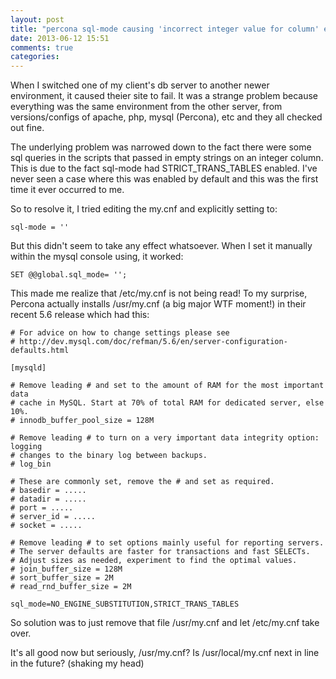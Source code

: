 ```yaml
---
layout: post
title: "percona sql-mode causing 'incorrect integer value for column' errors"
date: 2013-06-12 15:51
comments: true
categories:
---
```


When I switched one of my client's db server to another newer environment, it caused theier site to fail.
It was a strange problem because everything was the same environment from the other server, from versions/configs of apache, php, mysql (Percona), etc and they all checked out fine.

The underlying problem was narrowed down to the fact there were some sql queries in the scripts that passed in empty strings on an integer column. This is due to the fact sql-mode had STRICT_TRANS_TABLES enabled.
I've never seen a case where this was enabled by default and this was the first time it ever occurred to me.

So to resolve it, I tried editing the my.cnf and explicitly setting to:

```
sql-mode = ''
```

But this didn't seem to take any effect whatsoever. When I set it manually within the mysql console using, it worked:

```
SET @@global.sql_mode= '';
```

This made me realize that /etc/my.cnf is not being read! To my surprise, Percona actually installs /usr/my.cnf (a big major WTF moment!) in their recent 5.6 release which had this:

```
# For advice on how to change settings please see
# http://dev.mysql.com/doc/refman/5.6/en/server-configuration-defaults.html

[mysqld]

# Remove leading # and set to the amount of RAM for the most important data
# cache in MySQL. Start at 70% of total RAM for dedicated server, else 10%.
# innodb_buffer_pool_size = 128M

# Remove leading # to turn on a very important data integrity option: logging
# changes to the binary log between backups.
# log_bin

# These are commonly set, remove the # and set as required.
# basedir = .....
# datadir = .....
# port = .....
# server_id = .....
# socket = .....

# Remove leading # to set options mainly useful for reporting servers.
# The server defaults are faster for transactions and fast SELECTs.
# Adjust sizes as needed, experiment to find the optimal values.
# join_buffer_size = 128M
# sort_buffer_size = 2M
# read_rnd_buffer_size = 2M

sql_mode=NO_ENGINE_SUBSTITUTION,STRICT_TRANS_TABLES
```

So solution was to just remove that file /usr/my.cnf and let /etc/my.cnf take over.

It's all good now but seriously, /usr/my.cnf? Is /usr/local/my.cnf next in line in the future? (shaking my head)